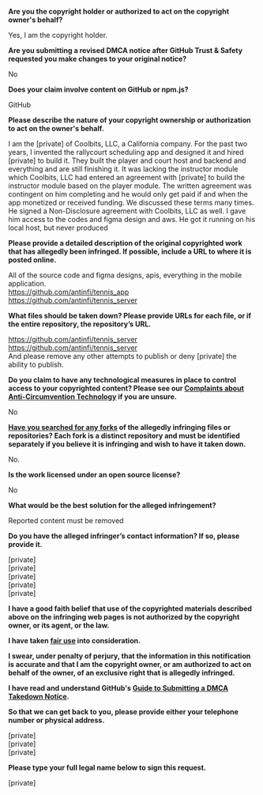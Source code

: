 **Are you the copyright holder or authorized to act on the copyright owner's behalf?**

Yes, I am the copyright holder.

**Are you submitting a revised DMCA notice after GitHub Trust & Safety requested you make changes to your original notice?**

No

**Does your claim involve content on GitHub or npm.js?**

GitHub

**Please describe the nature of your copyright ownership or authorization to act on the owner's behalf.**

I am the [private] of Coolbits, LLC, a California company. For the past two years, I invented the rallycourt scheduling app and designed it and hired [private] to build it. They built the player and court host and backend and everything and are still finishing it. It was lacking the instructor module which Coolbits, LLC had entered an agreement with [private] to build the instructor module based on the player module. The written agreement was contingent on him completing and he would only get paid if and when the app monetized or received funding. We discussed these terms many times. He signed a Non-Disclosure agreement with Coolbits, LLC as well. I gave him access to the codes and figma design and aws. He got it running on his local host, but never produced

**Please provide a detailed description of the original copyrighted work that has allegedly been infringed. If possible, include a URL to where it is posted online.**

All of the source code and figma designs, apis, everything in the mobile application.  
https://github.com/antinfi/tennis_app  
https://github.com/antinfi/tennis_server

**What files should be taken down? Please provide URLs for each file, or if the entire repository, the repository’s URL.**

https://github.com/antinfi/tennis_server  
https://github.com/antinfi/tennis_server  
And please remove any other attempts to publish or deny [private] the ability to publish.

**Do you claim to have any technological measures in place to control access to your copyrighted content? Please see our <a href="https://docs.github.com/articles/guide-to-submitting-a-dmca-takedown-notice#complaints-about-anti-circumvention-technology">Complaints about Anti-Circumvention Technology</a> if you are unsure.**

No

**<a href="https://docs.github.com/articles/dmca-takedown-policy#b-what-about-forks-or-whats-a-fork">Have you searched for any forks</a> of the allegedly infringing files or repositories? Each fork is a distinct repository and must be identified separately if you believe it is infringing and wish to have it taken down.**

No.

**Is the work licensed under an open source license?**

No

**What would be the best solution for the alleged infringement?**

Reported content must be removed

**Do you have the alleged infringer’s contact information? If so, please provide it.**

[private]  
[private]  
[private]  
[private]  
[private]  

**I have a good faith belief that use of the copyrighted materials described above on the infringing web pages is not authorized by the copyright owner, or its agent, or the law.**

**I have taken <a href="https://www.lumendatabase.org/topics/22">fair use</a> into consideration.**

**I swear, under penalty of perjury, that the information in this notification is accurate and that I am the copyright owner, or am authorized to act on behalf of the owner, of an exclusive right that is allegedly infringed.**

**I have read and understand GitHub's <a href="https://docs.github.com/articles/guide-to-submitting-a-dmca-takedown-notice/">Guide to Submitting a DMCA Takedown Notice</a>.**

**So that we can get back to you, please provide either your telephone number or physical address.**

[private]  
[private]  
[private]  

**Please type your full legal name below to sign this request.**

[private]
